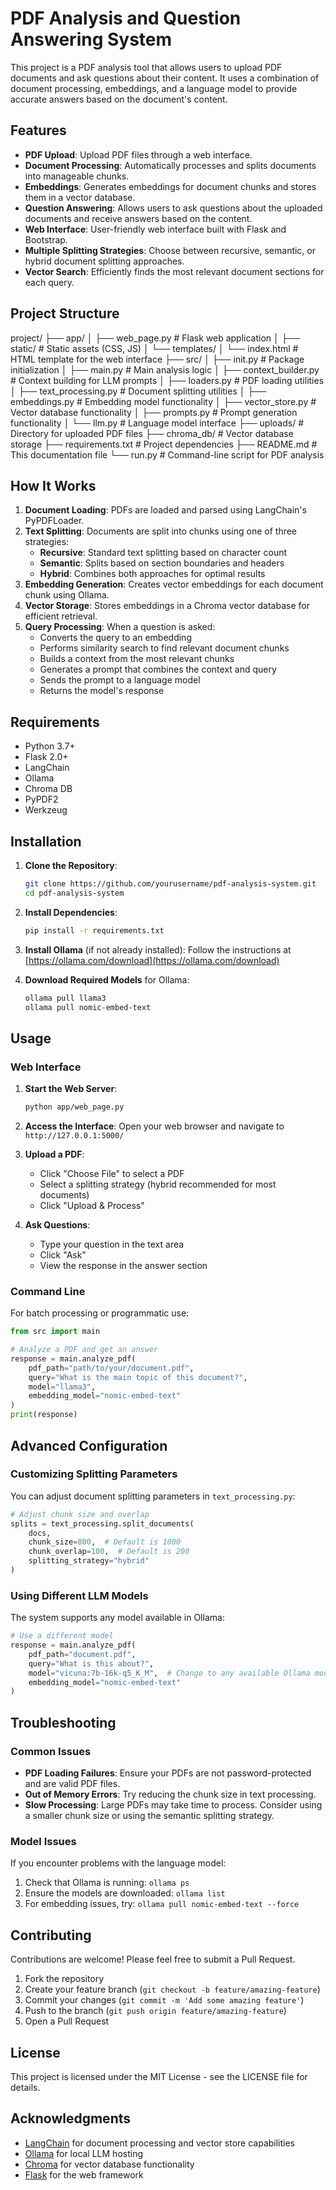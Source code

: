 # PDF Analysis and Question Answering System

This project is a PDF analysis tool that allows users to upload PDF documents and ask questions about their content. It uses a combination of document processing, embeddings, and a language model to provide accurate answers based on the document's content.

## Features

- **PDF Upload**: Upload PDF files through a web interface.
- **Document Processing**: Automatically processes and splits documents into manageable chunks.
- **Embeddings**: Generates embeddings for document chunks and stores them in a vector database.
- **Question Answering**: Allows users to ask questions about the uploaded documents and receive answers based on the content.
- **Web Interface**: User-friendly web interface built with Flask and Bootstrap.
- **Multiple Splitting Strategies**: Choose between recursive, semantic, or hybrid document splitting approaches.
- **Vector Search**: Efficiently finds the most relevant document sections for each query.

## Project Structure 


project/
├── app/
│ ├── web_page.py # Flask web application
│ ├── static/ # Static assets (CSS, JS)
│ └── templates/
│ └── index.html # HTML template for the web interface
├── src/
│ ├── init.py # Package initialization
│ ├── main.py # Main analysis logic
│ ├── context_builder.py # Context building for LLM prompts
│ ├── loaders.py # PDF loading utilities
│ ├── text_processing.py # Document splitting utilities
│ ├── embeddings.py # Embedding model functionality
│ ├── vector_store.py # Vector database functionality
│ ├── prompts.py # Prompt generation functionality
│ └── llm.py # Language model interface
├── uploads/ # Directory for uploaded PDF files
├── chroma_db/ # Vector database storage
├── requirements.txt # Project dependencies
├── README.md # This documentation file
└── run.py # Command-line script for PDF analysis

## How It Works

1. **Document Loading**: PDFs are loaded and parsed using LangChain's PyPDFLoader.
2. **Text Splitting**: Documents are split into chunks using one of three strategies:
   - **Recursive**: Standard text splitting based on character count
   - **Semantic**: Splits based on section boundaries and headers
   - **Hybrid**: Combines both approaches for optimal results
3. **Embedding Generation**: Creates vector embeddings for each document chunk using Ollama.
4. **Vector Storage**: Stores embeddings in a Chroma vector database for efficient retrieval.
5. **Query Processing**: When a question is asked:
   - Converts the query to an embedding
   - Performs similarity search to find relevant document chunks
   - Builds a context from the most relevant chunks
   - Generates a prompt that combines the context and query
   - Sends the prompt to a language model
   - Returns the model's response

## Requirements

- Python 3.7+
- Flask 2.0+
- LangChain
- Ollama
- Chroma DB
- PyPDF2
- Werkzeug

## Installation

1. **Clone the Repository**:
   ```bash
   git clone https://github.com/yourusername/pdf-analysis-system.git
   cd pdf-analysis-system
   ```

2. **Install Dependencies**:
   ```bash
   pip install -r requirements.txt
   ```

3. **Install Ollama** (if not already installed):
   Follow the instructions at [https://ollama.com/download](https://ollama.com/download)

4. **Download Required Models** for Ollama:
   ```bash
   ollama pull llama3
   ollama pull nomic-embed-text
   ```

## Usage

### Web Interface

1. **Start the Web Server**:
   ```bash
   python app/web_page.py
   ```

2. **Access the Interface**:
   Open your web browser and navigate to `http://127.0.0.1:5000/`

3. **Upload a PDF**:
   - Click "Choose File" to select a PDF
   - Select a splitting strategy (hybrid recommended for most documents)
   - Click "Upload & Process"

4. **Ask Questions**:
   - Type your question in the text area
   - Click "Ask"
   - View the response in the answer section

### Command Line

For batch processing or programmatic use:

```python
from src import main

# Analyze a PDF and get an answer
response = main.analyze_pdf(
    pdf_path="path/to/your/document.pdf",
    query="What is the main topic of this document?",
    model="llama3",
    embedding_model="nomic-embed-text"
)
print(response)
```

## Advanced Configuration

### Customizing Splitting Parameters

You can adjust document splitting parameters in `text_processing.py`:

```python
# Adjust chunk size and overlap
splits = text_processing.split_documents(
    docs, 
    chunk_size=800,  # Default is 1000
    chunk_overlap=100,  # Default is 200
    splitting_strategy="hybrid"
)
```

### Using Different LLM Models

The system supports any model available in Ollama:

```python
# Use a different model
response = main.analyze_pdf(
    pdf_path="document.pdf",
    query="What is this about?",
    model="vicuna:7b-16k-q5_K_M",  # Change to any available Ollama model
    embedding_model="nomic-embed-text"
)
```

## Troubleshooting

### Common Issues

- **PDF Loading Failures**: Ensure your PDFs are not password-protected and are valid PDF files.
- **Out of Memory Errors**: Try reducing the chunk size in text processing.
- **Slow Processing**: Large PDFs may take time to process. Consider using a smaller chunk size or using the semantic splitting strategy.

### Model Issues

If you encounter problems with the language model:

1. Check that Ollama is running: `ollama ps`
2. Ensure the models are downloaded: `ollama list`
3. For embedding issues, try: `ollama pull nomic-embed-text --force`

## Contributing

Contributions are welcome! Please feel free to submit a Pull Request.

1. Fork the repository
2. Create your feature branch (`git checkout -b feature/amazing-feature`)
3. Commit your changes (`git commit -m 'Add some amazing feature'`)
4. Push to the branch (`git push origin feature/amazing-feature`)
5. Open a Pull Request

## License

This project is licensed under the MIT License - see the LICENSE file for details.

## Acknowledgments

- [LangChain](https://python.langchain.com/) for document processing and vector store capabilities
- [Ollama](https://ollama.com/) for local LLM hosting
- [Chroma](https://www.trychroma.com/) for vector database functionality
- [Flask](https://flask.palletsprojects.com/) for the web framework

